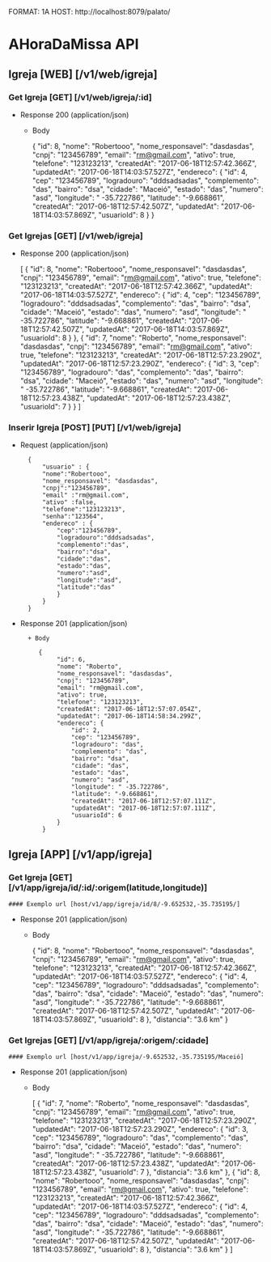FORMAT: 1A
HOST: http://localhost:8079/palato/

# AHoraDaMissa API

## Igreja [WEB] [/v1/web/igreja]
### Get Igreja [GET]  [/v1/web/igreja/:id]

+ Response 200 (application/json)

    + Body

        {
            "id": 8,
            "nome": "Robertooo",
            "nome_responsavel": "dasdasdas",
            "cnpj": "123456789",
            "email": "rm@gmail.com",
            "ativo": true,
            "telefone": "123123213",
            "createdAt": "2017-06-18T12:57:42.366Z",
            "updatedAt": "2017-06-18T14:03:57.527Z",
            "endereco": {
                "id": 4,
                "cep": "123456789",
                "logradouro": "dddsadsadas",
                "complemento": "das",
                "bairro": "dsa",
                "cidade": "Maceió",
                "estado": "das",
                "numero": "asd",
                "longitude": " -35.722786",
                "latitude": "-9.668861",
                "createdAt": "2017-06-18T12:57:42.507Z",
                "updatedAt": "2017-06-18T14:03:57.869Z",
                "usuarioId": 8
            }
        }

### Get Igrejas [GET]  [/v1/web/igreja]

+ Response 200 (application/json)

    [
        {
            "id": 8,
            "nome": "Robertooo",
            "nome_responsavel": "dasdasdas",
            "cnpj": "123456789",
            "email": "rm@gmail.com",
            "ativo": true,
            "telefone": "123123213",
            "createdAt": "2017-06-18T12:57:42.366Z",
            "updatedAt": "2017-06-18T14:03:57.527Z",
            "endereco": {
                "id": 4,
                "cep": "123456789",
                "logradouro": "dddsadsadas",
                "complemento": "das",
                "bairro": "dsa",
                "cidade": "Maceió",
                "estado": "das",
                "numero": "asd",
                "longitude": " -35.722786",
                "latitude": "-9.668861",
                "createdAt": "2017-06-18T12:57:42.507Z",
                "updatedAt": "2017-06-18T14:03:57.869Z",
                "usuarioId": 8
            }
        },
        {
            "id": 7,
            "nome": "Roberto",
            "nome_responsavel": "dasdasdas",
            "cnpj": "123456789",
            "email": "rm@gmail.com",
            "ativo": true,
            "telefone": "123123213",
            "createdAt": "2017-06-18T12:57:23.290Z",
            "updatedAt": "2017-06-18T12:57:23.290Z",
            "endereco": {
                "id": 3,
                "cep": "123456789",
                "logradouro": "das",
                "complemento": "das",
                "bairro": "dsa",
                "cidade": "Maceió",
                "estado": "das",
                "numero": "asd",
                "longitude": " -35.722786",
                "latitude": "-9.668861",
                "createdAt": "2017-06-18T12:57:23.438Z",
                "updatedAt": "2017-06-18T12:57:23.438Z",
                "usuarioId": 7
            }
        }
    ]

### Inserir Igreja [POST] [PUT] [/v1/web/igreja]

+ Request (application/json)

        {
            "usuario" : {
            "nome":"Robertooo",
            "nome_responsavel": "dasdasdas",
            "cnpj":"123456789",
            "email" :"rm@gmail.com",
            "ativo" :false,
            "telefone":"123123213",
            "senha":"123564",
            "endereco" : {
                "cep":"123456789",
                "logradouro":"dddsadsadas",
                "complemento":"das",
                "bairro":"dsa",
                "cidade":"das",
                "estado":"das",
                "numero":"asd",
                "longitude":"asd",
                "latitude":"das"
                }
            }
        }

+ Response 201 (application/json)

        + Body
    
           {
                "id": 6,
                "nome": "Roberto",
                "nome_responsavel": "dasdasdas",
                "cnpj": "123456789",
                "email": "rm@gmail.com",
                "ativo": true,
                "telefone": "123123213",
                "createdAt": "2017-06-18T12:57:07.054Z",
                "updatedAt": "2017-06-18T14:58:34.299Z",
                "endereco": {
                    "id": 2,
                    "cep": "123456789",
                    "logradouro": "das",
                    "complemento": "das",
                    "bairro": "dsa",
                    "cidade": "das",
                    "estado": "das",
                    "numero": "asd",
                    "longitude": " -35.722786",
                    "latitude": "-9.668861",
                    "createdAt": "2017-06-18T12:57:07.111Z",
                    "updatedAt": "2017-06-18T12:57:07.111Z",
                    "usuarioId": 6
                }
            }


## Igreja [APP] [/v1/app/igreja]
### Get Igreja [GET] [/v1/app/igreja/id/:id/:origem(latitude,longitude)]  
    #### Exemplo url [host/v1/app/igreja/id/8/-9.652532,-35.735195/]

+ Response 201 (application/json)

    + Body

        {
            "id": 8,
            "nome": "Robertooo",
            "nome_responsavel": "dasdasdas",
            "cnpj": "123456789",
            "email": "rm@gmail.com",
            "ativo": true,
            "telefone": "123123213",
            "createdAt": "2017-06-18T12:57:42.366Z",
            "updatedAt": "2017-06-18T14:03:57.527Z",
            "endereco": {
                "id": 4,
                "cep": "123456789",
                "logradouro": "dddsadsadas",
                "complemento": "das",
                "bairro": "dsa",
                "cidade": "Maceió",
                "estado": "das",
                "numero": "asd",
                "longitude": " -35.722786",
                "latitude": "-9.668861",
                "createdAt": "2017-06-18T12:57:42.507Z",
                "updatedAt": "2017-06-18T14:03:57.869Z",
                "usuarioId": 8
            },
            "distancia": "3.6 km"
        }
### Get Igrejas [GET] [/v1/app/igreja/:origem/:cidade]
    #### Exemplo url [host/v1/app/igreja/-9.652532,-35.735195/Maceió]

+ Response 201 (application/json)

    + Body

        [
            {
                "id": 7,
                "nome": "Roberto",
                "nome_responsavel": "dasdasdas",
                "cnpj": "123456789",
                "email": "rm@gmail.com",
                "ativo": true,
                "telefone": "123123213",
                "createdAt": "2017-06-18T12:57:23.290Z",
                "updatedAt": "2017-06-18T12:57:23.290Z",
                "endereco": {
                    "id": 3,
                    "cep": "123456789",
                    "logradouro": "das",
                    "complemento": "das",
                    "bairro": "dsa",
                    "cidade": "Maceió",
                    "estado": "das",
                    "numero": "asd",
                    "longitude": " -35.722786",
                    "latitude": "-9.668861",
                    "createdAt": "2017-06-18T12:57:23.438Z",
                    "updatedAt": "2017-06-18T12:57:23.438Z",
                    "usuarioId": 7
                },
                "distancia": "3.6 km"
            },
            {
                "id": 8,
                "nome": "Robertooo",
                "nome_responsavel": "dasdasdas",
                "cnpj": "123456789",
                "email": "rm@gmail.com",
                "ativo": true,
                "telefone": "123123213",
                "createdAt": "2017-06-18T12:57:42.366Z",
                "updatedAt": "2017-06-18T14:03:57.527Z",
                "endereco": {
                    "id": 4,
                    "cep": "123456789",
                    "logradouro": "dddsadsadas",
                    "complemento": "das",
                    "bairro": "dsa",
                    "cidade": "Maceió",
                    "estado": "das",
                    "numero": "asd",
                    "longitude": " -35.722786",
                    "latitude": "-9.668861",
                    "createdAt": "2017-06-18T12:57:42.507Z",
                    "updatedAt": "2017-06-18T14:03:57.869Z",
                    "usuarioId": 8
                },
                "distancia": "3.6 km"
            }
        ]
###